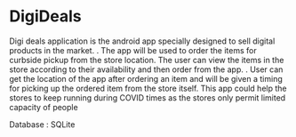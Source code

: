 # DigiDeals

Digi deals application is the android app specially designed to sell digital products in the market. 
. The app will be used to order the items for curbside pickup from the store location.
The user can view the items in the store according to their availability and then order from the app. 
. User can get the location of the app after ordering an item and will be given a timing for picking up the ordered item from the store itself.
This app could help the stores to keep running during COVID times as the stores only permit limited capacity of people


Database : SQLite
